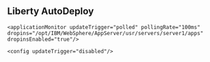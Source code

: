 ## Liberty AutoDeploy

    <applicationMonitor updateTrigger="polled" pollingRate="100ms" dropins="/opt/IBM/WebSphere/AppServer/usr/servers/server1/apps" dropinsEnabled="true"/>
    
    <config updateTrigger="disabled"/>
